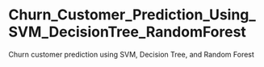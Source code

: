 # Churn_Customer_Prediction_Using_SVM_DecisionTree_RandomForest
Churn customer prediction using SVM, Decision Tree, and Random Forest
